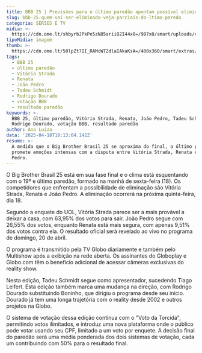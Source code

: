 ```yaml
---
title: BBB 25 | Previsões para o último paredão apontam possível eliminado
slug: bbb-25-quem-vai-ser-eliminado-veja-parciais-do-ltimo-paredo
categoria: SÉRIES E TV
midia: >-
  https://cdn.ome.lt/shbyrbJPkPe5zN85ariiO2I44x8=/987x0/smart/uploads/conteudo/fotos/bbb_9MuoTGW.png
tipoMidia: imagem
thumb: >-
  https://cdn.ome.lt/50lpZt7II_RAMcWTZdlaIAkaKsA=/480x360/smart/extras/conteudos/bbb_ZcQ5p4s.png
tags:
  - BBB 25
  - último paredão
  - Vitória Strada
  - Renata
  - João Pedro
  - Tadeu Schmidt
  - Rodrigo Dourado
  - votação BBB
  - resultado paredão
keywords: >-
  BBB 25, último paredão, Vitória Strada, Renata, João Pedro, Tadeu Schmidt,
  Rodrigo Dourado, votação BBB, resultado paredão
author: Ana Luiza
data: '2025-04-18T18:13:04.142Z'
resumo: >-
  À medida que o Big Brother Brasil 25 se aproxima do final, o último paredão
  promete emoções intensas com a disputa entre Vitória Strada, Renata e João
  Pedro.
---
```


O Big Brother Brasil 25 está em sua fase final e o clima está esquentando com o 19º e último paredão, formado na manhã de sexta-feira (18). Os competidores que enfrentam a possibilidade de eliminação são Vitória Strada, Renata e João Pedro. A eliminação ocorrerá na próxima quinta-feira, dia 18.

Segundo a enquete do UOL, Vitória Strada parece ser a mais provável a deixar a casa, com 63,95% dos votos para sair. João Pedro segue com 26,55% dos votos, enquanto Renata está mais segura, com apenas 9,51% dos votos contra ela. O resultado oficial será revelado ao vivo no programa de domingo, 20 de abril.

O programa é transmitido pela TV Globo diariamente e também pelo Multishow após a exibição na rede aberta. Os assinantes do Globoplay e Globo.com têm o benefício adicional de acessar câmeras exclusivas do reality show.

Nesta edição, Tadeu Schmidt segue como apresentador, sucedendo Tiago Leifert. Esta edição também marca uma mudança na direção, com Rodrigo Dourado substituindo Boninho, que dirigiu o programa desde seu início. Dourado já tem uma longa trajetória com o reality desde 2002 e outros projetos na Globo.

O sistema de votação dessa edição continua com o "Voto da Torcida", permitindo votos ilimitados, e introduz uma nova plataforma onde o público pode votar usando seu CPF, limitado a um voto por enquete. A decisão final do paredão será uma média ponderada dos dois sistemas de votação, cada um contribuindo com 50% para o resultado final.
